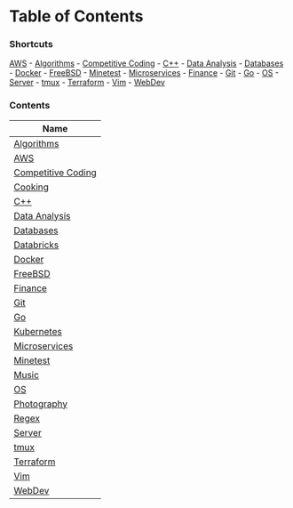 # Table of Contents

### Shortcuts

[AWS](aws/index.md) - [Algorithms](algo/index.md) - [Competitive Coding](cc/index.md) - [C++](cpp/index.md) - [Data Analysis](dataanalysis/index.md) - [Databases](databases/index.md) - [Docker](docker/index.md) - [FreeBSD](freebsd/index.md) - [Minetest](mt/index.md) - [Microservices](microservices/index.md) - [Finance](fin/index.md) - [Git](git/index.md) - [Go](go/index.md) - [OS](os/index.md) - [Server](server/index.md) - [tmux](tmux/index.md) - [Terraform](terraform/index.md) - [Vim](vim/index.md) - [WebDev](webdev/index.md)

### Contents

| Name                                    |
| --------------------------------------- |
| [Algorithms](algo/index.md)             |
| [AWS](aws/index.md)                     |
| [Competitive Coding](cc/index.md)       |
| [Cooking](cooking/index.md)             |
| [C++](cpp/index.md)                     |
| [Data Analysis](dataanalysis/index.md)  |
| [Databases](databases/index.md)         |
| [Databricks](databricks/index.md)       |
| [Docker](docker/index.md)               |
| [FreeBSD](freebsd/index.md)             |
| [Finance](fin/index.md)                 |
| [Git](git/index.md)                     |
| [Go](go/index.md)                       |
| [Kubernetes](kubernetes/index.md)       |
| [Microservices](microservices/index.md) |
| [Minetest](mt/index.md)                 |
| [Music](music/index.md)                 |
| [OS](os/index.md)                       |
| [Photography](photography/index.md)     |
| [Regex](regex/index.md)                 |
| [Server](server/index.md)               |
| [tmux](tmux/index.md)                   |
| [Terraform](terraform/index.md)         |
| [Vim](vim/index.md)                     |
| [WebDev](webdev/index.md)               |

